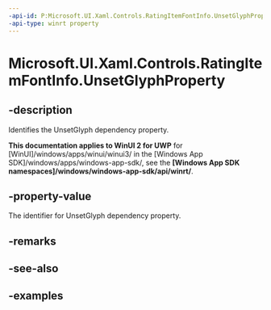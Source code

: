 ```yaml
---
-api-id: P:Microsoft.UI.Xaml.Controls.RatingItemFontInfo.UnsetGlyphProperty
-api-type: winrt property
---
```

<!-- Property syntax.
public DependencyProperty UnsetGlyphProperty { get; }
-->

# Microsoft.UI.Xaml.Controls.RatingItemFontInfo.UnsetGlyphProperty


## -description

Identifies the UnsetGlyph dependency property.


**This documentation applies to WinUI 2 for UWP** for [WinUI]/windows/apps/winui/winui3/ in the [Windows App SDK]/windows/apps/windows-app-sdk/, see the **[Windows App SDK namespaces]/windows/windows-app-sdk/api/winrt/**.

## -property-value

The identifier for UnsetGlyph dependency property.


## -remarks


## -see-also


## -examples


